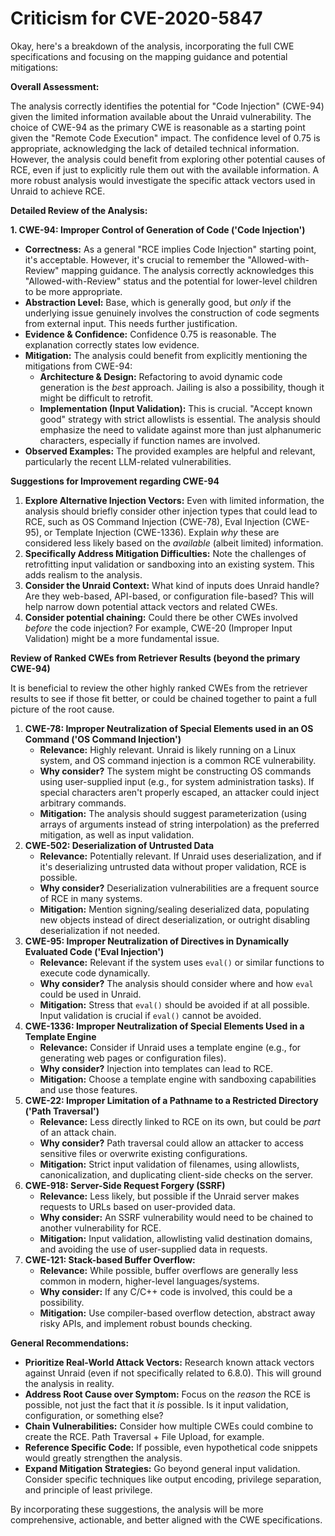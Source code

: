 # Criticism for CVE-2020-5847

Okay, here's a breakdown of the analysis, incorporating the full CWE specifications and focusing on the mapping guidance and potential mitigations:

**Overall Assessment:**

The analysis correctly identifies the potential for "Code Injection" (CWE-94) given the limited information available about the Unraid vulnerability. The choice of CWE-94 as the primary CWE is reasonable as a starting point given the "Remote Code Execution" impact. The confidence level of 0.75 is appropriate, acknowledging the lack of detailed technical information. However, the analysis could benefit from exploring other potential causes of RCE, even if just to explicitly rule them out with the available information. A more robust analysis would investigate the specific attack vectors used in Unraid to achieve RCE.

**Detailed Review of the Analysis:**

**1. CWE-94: Improper Control of Generation of Code ('Code Injection')**

*   **Correctness:** As a general "RCE implies Code Injection" starting point, it's acceptable. However, it's crucial to remember the "Allowed-with-Review" mapping guidance.  The analysis correctly acknowledges this "Allowed-with-Review" status and the potential for lower-level children to be more appropriate.
*   **Abstraction Level:** Base, which is generally good, but *only* if the underlying issue genuinely involves the construction of code segments from external input.  This needs further justification.
*   **Evidence & Confidence:** Confidence 0.75 is reasonable.  The explanation correctly states low evidence.
*   **Mitigation:**  The analysis could benefit from explicitly mentioning the mitigations from CWE-94:
    *   **Architecture & Design:**  Refactoring to avoid dynamic code generation is the *best* approach.  Jailing is also a possibility, though it might be difficult to retrofit.
    *   **Implementation (Input Validation):** This is crucial.  "Accept known good" strategy with strict allowlists is essential. The analysis should emphasize the need to validate against more than just alphanumeric characters, especially if function names are involved.
*   **Observed Examples:** The provided examples are helpful and relevant, particularly the recent LLM-related vulnerabilities.

**Suggestions for Improvement regarding CWE-94**

1.  **Explore Alternative Injection Vectors:** Even with limited information, the analysis should briefly consider other injection types that could lead to RCE, such as OS Command Injection (CWE-78),  Eval Injection (CWE-95), or Template Injection (CWE-1336). Explain *why* these are considered less likely based on the *available* (albeit limited) information.
2.  **Specifically Address Mitigation Difficulties:** Note the challenges of retrofitting input validation or sandboxing into an existing system.  This adds realism to the analysis.
3.  **Consider the Unraid Context:** What kind of inputs does Unraid handle? Are they web-based, API-based, or configuration file-based?  This will help narrow down potential attack vectors and related CWEs.
4.  **Consider potential chaining:** Could there be other CWEs involved *before* the code injection? For example, CWE-20 (Improper Input Validation) might be a more fundamental issue.

**Review of Ranked CWEs from Retriever Results (beyond the primary CWE-94)**

It is beneficial to review the other highly ranked CWEs from the retriever results to see if those fit better, or could be chained together to paint a full picture of the root cause.

1.  **CWE-78: Improper Neutralization of Special Elements used in an OS Command ('OS Command Injection')**
    *   **Relevance:** Highly relevant. Unraid is likely running on a Linux system, and OS command injection is a common RCE vulnerability.
    *   **Why consider?** The system might be constructing OS commands using user-supplied input (e.g., for system administration tasks). If special characters aren't properly escaped, an attacker could inject arbitrary commands.
    *   **Mitigation:** The analysis should suggest parameterization (using arrays of arguments instead of string interpolation) as the preferred mitigation, as well as input validation.
2.  **CWE-502: Deserialization of Untrusted Data**
    *   **Relevance:**  Potentially relevant. If Unraid uses deserialization, and if it's deserializing untrusted data without proper validation, RCE is possible.
    *   **Why consider?** Deserialization vulnerabilities are a frequent source of RCE in many systems.
    *   **Mitigation:**  Mention signing/sealing deserialized data, populating new objects instead of direct deserialization, or outright disabling deserialization if not needed.
3.  **CWE-95: Improper Neutralization of Directives in Dynamically Evaluated Code ('Eval Injection')**
    *   **Relevance:**  Relevant if the system uses `eval()` or similar functions to execute code dynamically.
    *   **Why consider?** The analysis should consider where and how `eval` could be used in Unraid.
    *   **Mitigation:**  Stress that `eval()` should be avoided if at all possible. Input validation is crucial if `eval()` cannot be avoided.
4.  **CWE-1336: Improper Neutralization of Special Elements Used in a Template Engine**
    *   **Relevance:** Consider if Unraid uses a template engine (e.g., for generating web pages or configuration files).
    *   **Why consider?** Injection into templates can lead to RCE.
    *   **Mitigation:** Choose a template engine with sandboxing capabilities and use those features.
5. **CWE-22: Improper Limitation of a Pathname to a Restricted Directory ('Path Traversal')**
    *   **Relevance:** Less directly linked to RCE on its own, but could be *part* of an attack chain.
    *   **Why consider?** Path traversal could allow an attacker to access sensitive files or overwrite existing configurations.
    *   **Mitigation:** Strict input validation of filenames, using allowlists, canonicalization, and duplicating client-side checks on the server.
6.  **CWE-918: Server-Side Request Forgery (SSRF)**
     *  **Relevance:** Less likely, but possible if the Unraid server makes requests to URLs based on user-provided data.
     *  **Why consider:** An SSRF vulnerability would need to be chained to another vulnerability for RCE.
     *  **Mitigation:** Input validation, allowlisting valid destination domains, and avoiding the use of user-supplied data in requests.
7.  **CWE-121: Stack-based Buffer Overflow:**
    *   **Relevance:** While possible, buffer overflows are generally less common in modern, higher-level languages/systems.
    *   **Why consider:** If any C/C++ code is involved, this could be a possibility.
    *   **Mitigation:** Use compiler-based overflow detection, abstract away risky APIs, and implement robust bounds checking.

**General Recommendations:**

*   **Prioritize Real-World Attack Vectors:**  Research known attack vectors against Unraid (even if not specifically related to 6.8.0).  This will ground the analysis in reality.
*   **Address Root Cause over Symptom:** Focus on the *reason* the RCE is possible, not just the fact that it *is* possible.  Is it input validation, configuration, or something else?
*   **Chain Vulnerabilities:** Consider how multiple CWEs could combine to create the RCE. Path Traversal + File Upload, for example.
*   **Reference Specific Code:** If possible, even hypothetical code snippets would greatly strengthen the analysis.
*   **Expand Mitigation Strategies:** Go beyond general input validation.  Consider specific techniques like output encoding, privilege separation, and principle of least privilege.

By incorporating these suggestions, the analysis will be more comprehensive, actionable, and better aligned with the CWE specifications.